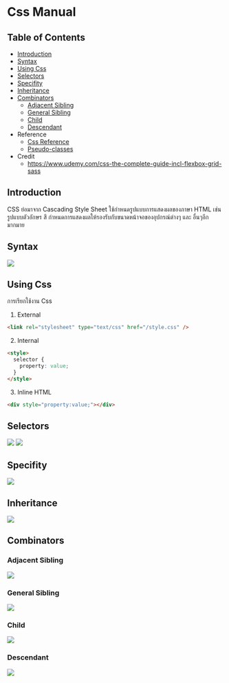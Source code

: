 # Css Manual

## Table of Contents

* [Introduction](#introduction)
* [Syntax](#syntax)
* [Using Css](#using-css)
* [Selectors](#selectors)
* [Specifity](#specifity)
* [Inheritance](#inheritance)
* [Combinators](#combinators)
  * [Adjacent Sibling](#adjacent-sibling)
  * [General Sibling](#general-sibling)
  * [Child](#child)
  * [Descendant](#descendant)
* Reference
  * [Css Reference](https://developer.mozilla.org/en-US/docs/Web/CSS/Reference)
  * [Pseudo-classes](https://developer.mozilla.org/en-US/docs/Web/CSS/Pseudo-classes)
* Credit
  * https://www.udemy.com/css-the-complete-guide-incl-flexbox-grid-sass

## Introduction

CSS ย่อมาจาก Cascading Style Sheet ใช้กำหนดรูปแบบการแสดงผลของภาษา HTML เช่น รูปแบบตัวอักษร สี กำหนดการแสดงผลให้รองรับกับขนาดหน้าจอของอุปกรณ์ต่างๆ และ อื่นๆอีกมากมาย

## Syntax

<img src="https://github.com/yuttasakcom/css-manual/blob/master/img/syntax.png">

## Using Css

การเรียกใช้งาน Css

1.  External

```html
<link rel="stylesheet" type="text/css" href="/style.css" />
```

2.  Internal

```html
<style>
  selector {
    property: value;
  }
</style>
```

3.  Inline HTML

```html
<div style="property:value;"></div>
```

## Selectors

<img src="https://github.com/yuttasakcom/css-manual/blob/master/img/selectors.png">

<img src="https://github.com/yuttasakcom/css-manual/blob/master/img/selectors2.png">

## Specifity

<img src="https://github.com/yuttasakcom/css-manual/blob/master/img/specifity.png">

## Inheritance

<img src="https://github.com/yuttasakcom/css-manual/blob/master/img/inheritance.png">

## Combinators

### Adjacent Sibling

  <img src="https://github.com/yuttasakcom/css-manual/blob/master/img/adjacent-sibling.png">

### General Sibling

  <img src="https://github.com/yuttasakcom/css-manual/blob/master/img/general-sibling.png">

### Child

  <img src="https://github.com/yuttasakcom/css-manual/blob/master/img/child.png">
  
### Descendant
  <img src="https://github.com/yuttasakcom/css-manual/blob/master/img/descendant.png">
